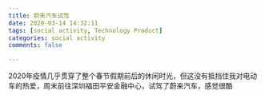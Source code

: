 ```yaml
---
title: 蔚来汽车试驾
date: 2020-03-14 14:32:11
tags: [social activity, Technology Product]
categories: social activity
comments: false

---
```


2020年疫情几乎贯穿了整个春节假期前后的休闲时光，但这没有抵挡住我对电动车的热爱，周末前往深圳福田平安金融中心，试驾了蔚来汽车，感觉很酷

<!--more-->

